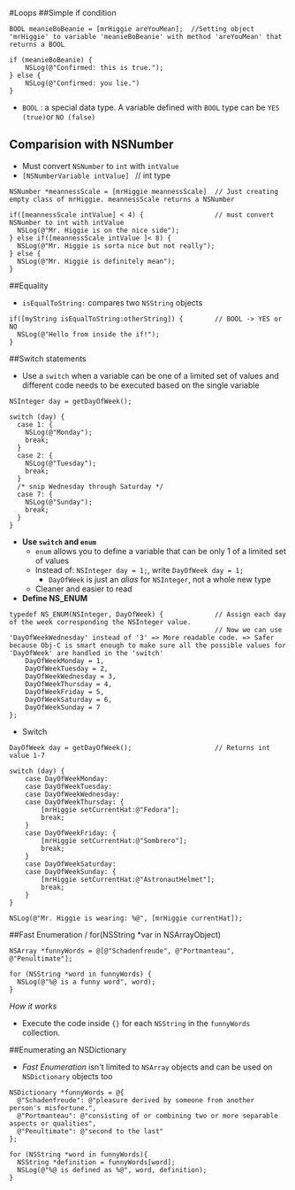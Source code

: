 #Loops
##Simple if condition
```
BOOL meanieBoBeanie = [mrHiggie areYouMean];  //Setting object 'mrHiggie' to variable 'meanieBoBeanie' with method 'areYouMean' that returns a BOOL

if (meanieBoBeanie) {
    NSLog(@"Confirmed: this is true.");
} else {
    NSLog(@"Confirmed: you lie.")
}
```

+ ```BOOL``` : a special data type. A variable defined with ```BOOL``` type can be ```YES (true)```or ```NO (false)```

## Comparision with NSNumber
+ Must convert ```NSNumber``` to ```int``` with ```intValue```
+ ```[NSNumberVariable intValue] ``` // int type

```
NSNumber *meannessScale = [mrHiggie meannessScale]  // Just creating empty class of mrHiggie. meannessScale returns a NSNumber

if([meannessScale intValue] < 4) {                  // must convert NSNumber to int with intValue 
  NSLog(@"Mr. Higgie is on the nice side");
} else if([meannessScale intValue ]< 8) {
  NSLog(@"Mr. Higgie is sorta nice but not really");
} else {
  NSLog(@"Mr. Higgie is definitely mean");
}

```

##Equality
+ ```isEqualToString:``` compares two ```NSString``` objects

```
if([myString isEqualToString:otherString]) {        // BOOL -> YES or NO
  NSLog(@"Hello from inside the if!");
}
```
##Switch statements
+ Use a ```switch``` when a variable can be one of a limited set of values and different code needs to be executed based on the single variable

```
NSInteger day = getDayOfWeek();

switch (day) {
  case 1: {
    NSLog(@"Monday");
    break;
  }
  case 2: {
    NSLog(@"Tuesday");
    break;
  }
  /* snip Wednesday through Saturday */
  case 7: {
    NSLog(@"Sunday");
    break;
  }
}
```
    
+ **Use ```switch``` and ```enum```**
    + ```enum``` allows you to define a variable that can be only 1 of a limited set of values
    + Instead of: ```NSInteger day = 1;```, write ```DayOfWeek day = 1;```
        + ```DayOfWeek``` is just an *alias* for ```NSInteger```, not a whole new type
    + Cleaner and easier to read
+ **Define NS_ENUM**

```
typedef NS_ENUM(NSInteger, DayOfWeek) {             // Assign each day of the week corresponding the NSInteger value.
                                                    // Now we can use 'DayOfWeekWednesday' instead of '3' => More readable code. => Safer because Obj-C is smart enough to make sure all the possible values for 'DayOfWeek' are handled in the 'switch'
    DayOfWeekMonday = 1,
    DayOfWeekTuesday = 2,
    DayOfWeekWednesday = 3,
    DayOfWeekThursday = 4,
    DayOfWeekFriday = 5,
    DayOfWeekSaturday = 6,
    DayOfWeekSunday = 7
};
```
+ Switch

```
DayOfWeek day = getDayOfWeek();                     // Returns int value 1-7

switch (day) {
    case DayOfWeekMonday:
    case DayOfWeekTuesday:
    case DayOfWeekWednesday:
    case DayOfWeekThursday: {
        [mrHiggie setCurrentHat:@"Fedora"];
        break;
    }
    case DayOfWeekFriday: {
        [mrHiggie setCurrentHat:@"Sombrero"];
        break;
    }
    case DayOfWeekSaturday:
    case DayOfWeekSunday: {
        [mrHiggie setCurrentHat:@"AstronautHelmet"];
        break;
    }
}

NSLog(@"Mr. Higgie is wearing: %@", [mrHiggie currentHat]);
```

##Fast Enumeration / for(NSString *var in NSArrayObject)
```
NSArray *funnyWords = @[@"Schadenfreude", @"Portmanteau", @"Penultimate"];

for (NSString *word in funnyWords) {
  NSLog(@"%@ is a funny word", word);
}
```
_How it works_

+ Execute the code inside ```{}``` for each ```NSString``` in the ```funnyWords``` collection.

##Enumerating an NSDictionary
+ *Fast Enumeration* isn't limited to ```NSArray``` objects and can be used on ```NSDictionary``` objects too

```
NSDictionary *funnyWords = @{
  @"Schadenfreude": @"pleasure derived by someone from another person's misfortune.",
  @"Portmanteau": @"consisting of or combining two or more separable aspects or qualities",
  @"Penultimate": @"second to the last"
};

for (NSString *word in funnyWords){
  NSString *definition = funnyWords[word];
  NSLog(@"%@ is defined as %@", word, definition);
}
```
